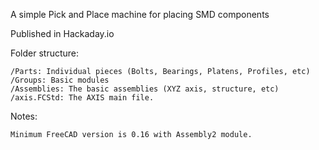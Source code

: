 A simple Pick and Place machine for placing SMD components


Published in Hackaday.io


Folder structure:

    /Parts: Individual pieces (Bolts, Bearings, Platens, Profiles, etc)
    /Groups: Basic modules
    /Assemblies: The basic assemblies (XYZ axis, structure, etc)
    /axis.FCStd: The AXIS main file.
    
    
Notes:

    Minimum FreeCAD version is 0.16 with Assembly2 module.